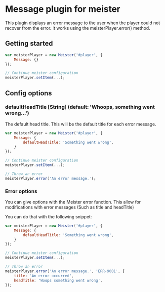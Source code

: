 Message plugin for meister
=========

This plugin displays an error message to the user when the player could not recover from the error. It works using the meisterPlayer.error() method.

Getting started
---------

``` JavaScript
var meisterPlayer = new Meister('#player', {
    Message: {}
});

// Continue meister configuration
meisterPlayer.setItem(...);
```

Config options
---------

### defaultHeadTitle [String] (default: 'Whoops, something went wrong...') ###

The default head title. This will be the default title for each error message.

``` JavaScript
var meisterPlayer = new Meister('#player', {
    Message: {
        defaultHeadTitle: 'Something went wrong',
    }
});

// Continue meister configuration
meisterPlayer.setItem(...);

// Throw an error
meisterPlayer.error('An error message.');

```

### Error options ###

You can give options with the Meister error function. This allow for modifications with error messages (Such as title and headTitle)

You can do that with the following snippet:

``` JavaScript
var meisterPlayer = new Meister('#player', {
    Message: {
        defaultHeadTitle: 'Something went wrong',
    }
});

// Continue meister configuration
meisterPlayer.setItem(...);

// Throw an error
meisterPlayer.error('An error message.', 'ERR-9001', {
    title: 'An error occurred',
    headTitle: 'Woops something went wrong',
});

```
